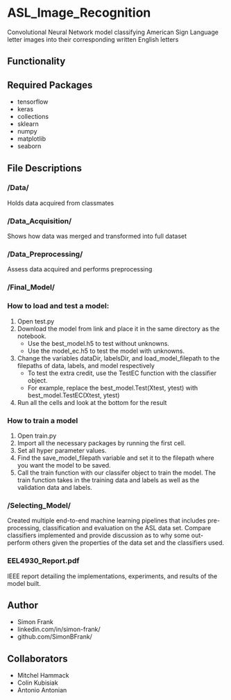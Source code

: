 # ASL_Image_Recognition

Convolutional Neural Network model classifying American Sign Language letter images into their corresponding written English letters

## Functionality

## Required Packages

* tensorflow
* keras
* collections
* sklearn
* numpy
* matplotlib
* seaborn

## File Descriptions

### /Data/

Holds data acquired from classmates

### /Data_Acquisition/

Shows how data was merged and transformed into full dataset

### /Data_Preprocessing/

Assess data acquired and performs preprocessing

### /Final_Model/

### How to load and test a model:
1. Open test.py
2. Download the model from link and place it in the same directory as the notebook.
    * Use the best_model.h5 to test without unknowns.
    * Use the model_ec.h5 to test the model with unknowns.
3. Change the variables dataDir, labelsDir, and load_model_filepath to the filepaths of data, labels, and model respectively
    * To test the extra credit, use the TestEC function with the classifier object.
    * For example, replace the best_model.Test(Xtest, ytest) with best_model.TestEC(Xtest, ytest)
4. Run all the cells and look at the bottom for the result

### How to train a model
1. Open train.py
2. Import all the necessary packages by running the first cell.
3. Set all hyper parameter values.
4. Find the save_model_filepath variable and set it to the filepath where you want the model to be saved.
5. Call the train function with our classifer object to train the model. The train function takes in the training data and labels as well as the validation data and labels.

### /Selecting_Model/

Created multiple end-to-end machine learning pipelines that includes pre-processing, classification and evaluation on the ASL data set. Compare classifiers implemented and provide discussion as to why some out-perform others given the properties of the data set and the classifiers used.

### EEL4930_Report.pdf

IEEE report detailing the implementations, experiments, and results of the model built.

## Author

* Simon Frank
* linkedin.com/in/simon-frank/
* github.com/SimonBFrank/

## Collaborators

* Mitchel Hammack
* Colin Kubisiak
* Antonio Antonian